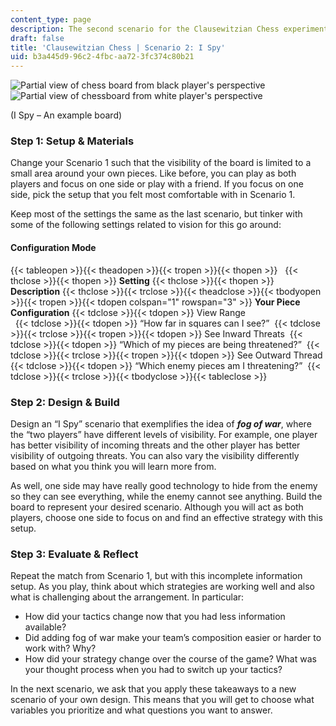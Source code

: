 ```yaml
---
content_type: page
description: The second scenario for the Clausewitzian Chess experiment.
draft: false
title: 'Clausewitzian Chess | Scenario 2: I Spy'
uid: b3a445d9-96c2-4fbc-aa72-3fc374c80b21
---
```

![Partial view of chess board from black player's perspective](https://courses.llx.edly.io/assets/courseware/v1/4110350a68285da92a8562dccc85e2db/asset-v1:llx+MITLLx81+Self-paced-2022+type@asset+block/ISpy1.png)     ![Partial view of chessboard from white player's perspective](https://courses.llx.edly.io/assets/courseware/v1/6721b891b20cdd392d245e40fef01441/asset-v1:llx+MITLLx81+Self-paced-2022+type@asset+block/ISpy2.png)

(I Spy – An example board)  

### Step 1: Setup & Materials 

Change your Scenario 1 such that the visibility of the board is limited to a small area around your own pieces. Like before, you can play as both players and focus on one side or play with a friend. If you focus on one side, pick the setup that you felt most comfortable with in Scenario 1. 

Keep most of the settings the same as the last scenario, but tinker with some of the following settings related to vision for this go around: 

#### Configuration Mode 

{{< tableopen >}}{{< theadopen >}}{{< tropen >}}{{< thopen >}}
 
{{< thclose >}}{{< thopen >}}
**Setting** 
{{< thclose >}}{{< thopen >}}
**Description** 
{{< thclose >}}{{< trclose >}}{{< theadclose >}}{{< tbodyopen >}}{{< tropen >}}{{< tdopen colspan="1" rowspan="3" >}}
**Your Piece Configuration** 
{{< tdclose >}}{{< tdopen >}}
View Range  
 
{{< tdclose >}}{{< tdopen >}}
“How far in squares can I see?” 
{{< tdclose >}}{{< trclose >}}{{< tropen >}}{{< tdopen >}}
See Inward Threats 
{{< tdclose >}}{{< tdopen >}}
“Which of my pieces are being threatened?” 
{{< tdclose >}}{{< trclose >}}{{< tropen >}}{{< tdopen >}}
See Outward Thread 
{{< tdclose >}}{{< tdopen >}}
“Which enemy pieces am I threatening?” 
{{< tdclose >}}{{< trclose >}}{{< tbodyclose >}}{{< tableclose >}}

### Step 2: Design & Build 

Design an “I Spy” scenario that exemplifies the idea of ***fog of war***, where the “two players” have different levels of visibility. For example, one player has better visibility of incoming threats and the other player has better visibility of outgoing threats. You can also vary the visibility differently based on what you think you will learn more from. 

As well, one side may have really good technology to hide from the enemy so they can see everything, while the enemy cannot see anything. Build the board to represent your desired scenario. Although you will act as both players, choose one side to focus on and find an effective strategy with this setup. 

### Step 3: Evaluate & Reflect 

Repeat the match from Scenario 1, but with this incomplete information setup. As you play, think about which strategies are working well and also what is challenging about the arrangement. In particular: 

- How did your tactics change now that you had less information available? 
- Did adding fog of war make your team’s composition easier or harder to work with? Why? 
- How did your strategy change over the course of the game? What was your thought process when you had to switch up your tactics? 

In the next scenario, we ask that you apply these takeaways to a new scenario of your own design. This means that you will get to choose what variables you prioritize and what questions you want to answer.